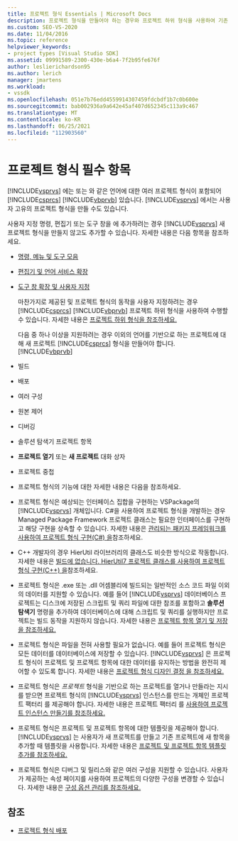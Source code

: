 ```yaml
---
title: 프로젝트 형식 Essentials | Microsoft Docs
description: 프로젝트 형식을 만들어야 하는 경우와 프로젝트 하위 형식을 사용하여 기존 프로젝트 형식을 확장할 수 있는 경우에 대해 알아봅니다.
ms.custom: SEO-VS-2020
ms.date: 11/04/2016
ms.topic: reference
helpviewer_keywords:
- project types [Visual Studio SDK]
ms.assetid: 09991589-2300-430e-b6a4-7f2b95fe676f
author: leslierichardson95
ms.author: lerich
manager: jmartens
ms.workload:
- vssdk
ms.openlocfilehash: 051e7b76edd4559914307459fdcbdf1b7c0b600e
ms.sourcegitcommit: bab002936a9a642e45af407d652345c113a9c467
ms.translationtype: MT
ms.contentlocale: ko-KR
ms.lasthandoff: 06/25/2021
ms.locfileid: "112903560"
---
```

# <a name="project-type-essentials"></a>프로젝트 형식 필수 항목
[!INCLUDE[vsprvs](../../code-quality/includes/vsprvs_md.md)] 에는 또는 와 같은 언어에 대한 여러 프로젝트 형식이 포함되어 [!INCLUDE[csprcs](../../data-tools/includes/csprcs_md.md)] [!INCLUDE[vbprvb](../../code-quality/includes/vbprvb_md.md)] 있습니다. [!INCLUDE[vsprvs](../../code-quality/includes/vsprvs_md.md)] 에서는 사용자 고유의 프로젝트 형식을 만들 수도 있습니다.

 사용자 지정 명령, 편집기 또는 도구 창을 에 추가하려는 경우 [!INCLUDE[vsprvs](../../code-quality/includes/vsprvs_md.md)] 새 프로젝트 형식을 만들지 않고도 추가할 수 있습니다. 자세한 내용은 다음 항목을 참조하세요.

- [명령, 메뉴 및 도구 모음](../../extensibility/internals/commands-menus-and-toolbars.md)

- [편집기 및 언어 서비스 확장](../../extensibility/editor-and-language-service-extensions.md)

- [도구 창 확장 및 사용자 지정](../../extensibility/extending-and-customizing-tool-windows.md)

  마찬가지로 제공된 및 프로젝트 형식의 동작을 사용자 지정하려는 경우 [!INCLUDE[csprcs](../../data-tools/includes/csprcs_md.md)] [!INCLUDE[vbprvb](../../code-quality/includes/vbprvb_md.md)] 프로젝트 하위 형식을 사용하여 수행할 수 있습니다. 자세한 내용은 [프로젝트 하위 형식을 참조하세요.](../../extensibility/internals/project-subtypes.md)

  다음 중 하나 이상을 지원하려는 경우 이외의 언어를 기반으로 하는 프로젝트에 대해 새 프로젝트 [!INCLUDE[csprcs](../../data-tools/includes/csprcs_md.md)] 형식을 만들어야 합니다. [!INCLUDE[vbprvb](../../code-quality/includes/vbprvb_md.md)]

- 빌드

- 배포

- 여러 구성

- 원본 제어

- 디버깅

- 솔루션 탐색기 프로젝트 항목

- **프로젝트 열기** 또는 **새 프로젝트** 대화 상자

- 프로젝트 중첩

- 프로젝트 형식의 기능에 대한 자세한 내용은 다음을 참조하세요.

- 프로젝트 형식은 예상되는 인터페이스 집합을 구현하는 VSPackage의 [!INCLUDE[vsprvs](../../code-quality/includes/vsprvs_md.md)] 개체입니다. C#을 사용하여 프로젝트 형식을 개발하는 경우 Managed Package Framework 프로젝트 클래스는 필요한 인터페이스를 구현하고 해당 구현을 상속할 수 있습니다. 자세한 내용은 [관리되는 패키지 프레임워크를 사용하여 프로젝트 형식 구현(C#) 을](../../extensibility/internals/using-the-managed-package-framework-to-implement-a-project-type-csharp.md)참조하세요.

- C++ 개발자의 경우 HierUtil 라이브러리의 클래스도 비슷한 방식으로 작동합니다. 자세한 내용은 [빌드에 없습니다. HierUtil7 프로젝트 클래스를 사용하여 프로젝트 형식 구현(C++) 을](/previous-versions/bb166212(v=vs.100))참조하세요.

- 프로젝트 형식은 .exe 또는 .dll 어셈블리에 빌드되는 일반적인 소스 코드 파일 이외의 데이터를 지원할 수 있습니다. 예를 들어 [!INCLUDE[vsprvs](../../code-quality/includes/vsprvs_md.md)] 데이터베이스 프로젝트는 디스크에 저장된 스크립트 및 쿼리 파일에 대한 참조를 포함하고 **솔루션 탐색기** 명령을 추가하여 데이터베이스에 대해 스크립트 및 쿼리를 실행하지만 프로젝트는 빌드 동작을 지원하지 않습니다. 자세한 내용은 [프로젝트 항목 열기 및 저장을 참조하세요.](../../extensibility/internals/opening-and-saving-project-items.md)

- 프로젝트 형식은 파일을 전혀 사용할 필요가 없습니다. 예를 들어 프로젝트 형식은 모든 데이터를 데이터베이스에 저장할 수 있습니다. [!INCLUDE[vsprvs](../../code-quality/includes/vsprvs_md.md)] 은 프로젝트 형식이 프로젝트 및 프로젝트 항목에 대한 데이터를 유지하는 방법을 완전히 제어할 수 있도록 합니다. 자세한 내용은 [프로젝트 형식 디자인 결정 을 참조하세요.](../../extensibility/internals/project-type-design-decisions.md)

- 프로젝트 형식은 *프로젝트* 형식을 기반으로 하는 프로젝트를 열거나 만들라는 지시를 받으면 프로젝트 형식의 [!INCLUDE[vsprvs](../../code-quality/includes/vsprvs_md.md)] 인스턴스를 만드는 개체인 프로젝트 팩터리 를 제공해야 합니다. 자세한 내용은 프로젝트 팩터리 를 [사용하여 프로젝트 인스턴스 만들기를 참조하세요.](../../extensibility/internals/creating-project-instances-by-using-project-factories.md)

- 프로젝트 형식은 프로젝트 및 프로젝트 항목에 대한 템플릿을 제공해야 합니다. [!INCLUDE[vsprvs](../../code-quality/includes/vsprvs_md.md)] 는 사용자가 새 프로젝트를 만들고 기존 프로젝트에 새 항목을 추가할 때 템플릿을 사용합니다. 자세한 내용은 [프로젝트 및 프로젝트 항목 템플릿 추가를 참조하세요.](../../extensibility/internals/adding-project-and-project-item-templates.md)

- 프로젝트 형식은 디버그 및 릴리스와 같은 여러 구성을 지원할 수 있습니다. 사용자가 제공하는 속성 페이지를 사용하여 프로젝트의 다양한 구성을 변경할 수 있습니다. 자세한 내용은 [구성 옵션 관리를 참조하세요.](../../extensibility/internals/managing-configuration-options.md)

## <a name="see-also"></a>참조
- [프로젝트 형식 배포](../../extensibility/internals/deploying-project-types.md)